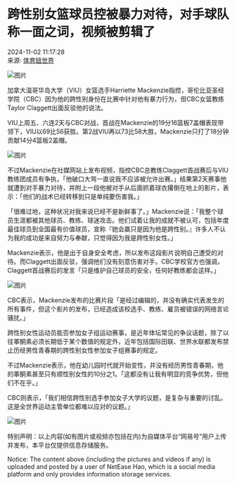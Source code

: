 # 跨性别女篮球员控被暴力对待，对手球队称一面之词，视频被剪辑了

2024-11-02 11:17:28  
来源: [体育妞世界](https://www.163.com/dy/media/T1611971109404.html)  

![图片](https://static.ws.126.net/163/f2e/dy_media/dy_media/static/images/ipLocation.f6d00eb.svg)  

加拿大温哥华岛大学（VIU）女篮选手Harriette Mackenzie指控，哥伦比亚圣经学院（CBC）因为他的跨性别身份在比赛中针对他有暴力行为，但CBC女篮教练Taylor Claggett出面反驳他的说法。

VIU上周五、六连2天与CBC对战，首战在Mackenzie的19分16篮板7盖帽表现带领下，VIU以69比56获胜。第2战VIU再以73比58大胜，Mackenzie只打了18分钟贡献14分4篮板2盖帽。

![图片](https://nimg.ws.126.net/?url=http%3A%2F%2Fdingyue.ws.126.net%2F2024%2F1102%2F256977ffj00smazq6001ld000qo00hsm.jpg&thumbnail=660x2147483647&quality=80&type=jpg)

不过Mackenzie在社媒网站上发布视频，指控CBC总教练Claggett首战赛后与VIU教练团成员有争执，「他破口大骂一直说我不应该被允许出赛。」结果第2天赛事他就遭到对手暴力对待，并附上一段他被对手从后面抓着球衣撂倒在地上的影片，表示：「他们的战术已经转移到只是单纯要伤害我。」

「很难过地，这种状况对我来说已经不是新鲜事了。」Mackenzie说：「我整个球员生涯都被其他球员、教练、球迷攻击。他们试着让我的成就不被认可，包括年度最佳球员到全国最有价值球员，宣称『她会赢只是因为他是跨性别。』许多人不认为我的成功是来自努力与奉献，只觉得因为我是跨性别女性。」

Mackenzie表示，他是出于自身安全考虑，所以发布这段影片说明自己遭受的对待。而Claggett出面反驳，强调他们没有刻意伤害对手。CBC学校官方也强调，Claggett首战赛后的发言「只是维护自己球员的安全，任何好教练都会这样。」

![图片](https://nimg.ws.126.net/?url=http%3A%2F%2Fdingyue.ws.126.net%2F2024%2F1102%2F8bcf89daj00smazq700mkd000px00ksm.jpg&thumbnail=660x2147483647&quality=80&type=jpg)

CBC表示，Mackenzie发布的比赛片段「是经过编辑的，并没有确实代表发生的所有事件，但这个影片的发布，已经造成该校选手、教练、雇员被错误的网络言论骚扰。」

跨性别女性运动员能否参加女子组运动赛事，是近年体坛常见的争议话题，除了以往睪酮素必须长期低于某个数值的规定外，近年包括国际田联、世界水联都发布禁止历经男性青春期的跨性别女性参加女子组赛事的规定。

不过Mackenzie表示，他在幼儿园时代就开始变性，并没有经历男性青春期，他的睪酮素甚至只有顺性别女性的10分之1。「这都没有让我有明显的竞争优势，但他们不在乎。」

CBC则表示，「我们相信跨性别选手参加女子大学的议题，是复杂与重要的讨乱。这是全世界运动主管单位都难以应对的议题。」

![图片](https://nimg.ws.126.net/?url=http%3A%2F%2Fdingyue.ws.126.net%2F2024%2F1102%2F13559be2j00smazq6000pd000if00cim.jpg&thumbnail=660x2147483647&quality=80&type=jpg)

特别声明：以上内容(如有图片或视频亦包括在内)为自媒体平台“网易号”用户上传并发布，本平台仅提供信息存储服务。

Notice: The content above (including the pictures and videos if any) is uploaded and posted by a user of NetEase Hao, which is a social media platform and only provides information storage services.